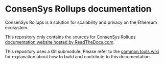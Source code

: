# ConsenSys Rollups documentation

ConsenSys Rollups is a solution for scalability and privacy on the Ethereum ecosystem.

This repository only contains the sources for [ConsenSys Rollups documentation website hosted by ReadTheDocs.com].

This repository uses a Git submodule. Please refer to the [common tools wiki] for explanation about
how to build and contribute to this documentation.

[common tools wiki]: https://github.com/Consensys/doc.common/wiki
[ConsenSys Rollups documentation website hosted by ReadTheDocs.com]: https://docs.rollups.consensys.net/
